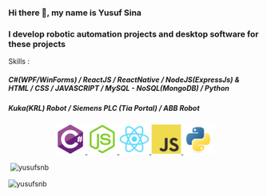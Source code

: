 ### Hi there 👋, my name is Yusuf Sina
### I develop robotic automation projects and desktop software for these projects

Skills : 
##### C#(WPF/WinForms) / ReactJS / ReactNative / NodeJS(ExpressJs) & HTML / CSS / JAVASCRIPT / MySQL - NoSQL(MongoDB) / Python
##### Kuka(KRL) Robot / Siemens PLC (Tia Portal) / ABB Robot

<div>
  <p align="center">
  <a href="https://learn.microsoft.com/en-us/visualstudio/get-started/csharp/?view=vs-2022" target="_blank"> <img src="https://raw.githubusercontent.com/devicons/devicon/master/icons/csharp/csharp-original.svg" alt="c#" width="60" height="60"/> </a>
    <a href="https://www.w3schools.com/nodejs/" target="_blank"> <img src="https://raw.githubusercontent.com/devicons/devicon/master/icons/nodejs/nodejs-original.svg" alt="nodejs" width="60" height="60"/> </a>
    <a href="https://reactjs.org" target="_blank"> <img src="https://raw.githubusercontent.com/devicons/devicon/master/icons/react/react-original.svg" alt="reactjs" width="60" height="60"/> </a>
    <a href="https://www.javascript.com" target="_blank"> <img src="https://raw.githubusercontent.com/devicons/devicon/master/icons/javascript/javascript-original.svg" alt="js" width="60" height="60"/> </a>
    <a href="https://www.python.org" target="_blank"> <img src="https://raw.githubusercontent.com/devicons/devicon/master/icons/python/python-original.svg" alt="python" width="60" height="60"/> </a>
    <p>&nbsp;<img align="center" src="https://github-readme-stats.vercel.app/api?username=yusufsnb&show_icons=true&locale=en" alt="yusufsnb" /></p>
    <p><img align="center" src="https://github-readme-stats.vercel.app/api/top-langs?username=yusufsnb&show_icons=true&locale=en&layout=compact" alt="yusufsnb" /></p>
  </div>
